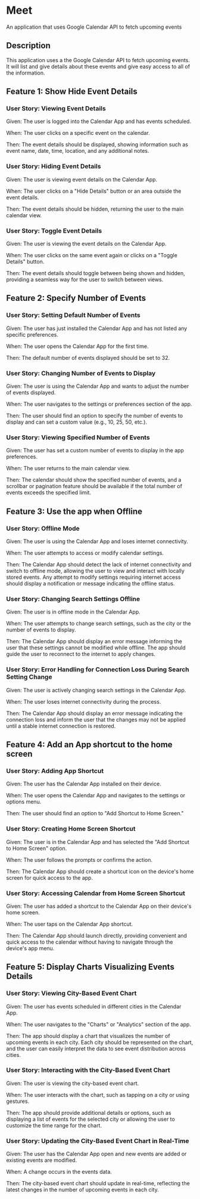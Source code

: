 # Meet

An application that uses Google Calendar API to fetch upcoming events

## Description

This application uses a the Google Calendar API to fetch upcoming events. It will list and give details about these events and give easy access to all of the information.

## Feature 1: Show Hide Event Details

### User Story: Viewing Event Details

Given: The user is logged into the Calendar App and has events scheduled.

When: The user clicks on a specific event on the calendar.

Then: The event details should be displayed, showing information such as event name, date, time, location, and any additional notes.

### User Story: Hiding Event Details

Given: The user is viewing event details on the Calendar App.

When: The user clicks on a "Hide Details" button or an area outside the event details.

Then: The event details should be hidden, returning the user to the main calendar view.

### User Story: Toggle Event Details

Given: The user is viewing the event details on the Calendar App.

When: The user clicks on the same event again or clicks on a "Toggle Details" button.

Then: The event details should toggle between being shown and hidden, providing a seamless way for the user to switch between views.

## Feature 2: Specify Number of Events

### User Story: Setting Default Number of Events

Given: The user has just installed the Calendar App and has not listed any specific preferences.

When: The user opens the Calendar App for the first time.

Then: The default number of events displayed should be set to 32.

### User Story: Changing Number of Events to Display

Given: The user is using the Calendar App and wants to adjust the number of events displayed.

When: The user navigates to the settings or preferences section of the app.

Then: The user should find an option to specify the number of events to display and can set a custom value (e.g., 10, 25, 50, etc.).

### User Story: Viewing Specified Number of Events

Given: The user has set a custom number of events to display in the app preferences.

When: The user returns to the main calendar view.

Then: The calendar should show the specified number of events, and a scrollbar or pagination feature should be available if the total number of events exceeds the specified limit.

## Feature 3: Use the app when Offline

### User Story: Offline Mode

Given: The user is using the Calendar App and loses internet connectivity.

When: The user attempts to access or modify calendar settings.

Then: The Calendar App should detect the lack of internet connectivity and switch to offline mode, allowing the user to view and interact with locally stored events. Any attempt to modify settings requiring internet access should display a notification or message indicating the offline status.

### User Story: Changing Search Settings Offline

Given: The user is in offline mode in the Calendar App.

When: The user attempts to change search settings, such as the city or the number of events to display.

Then: The Calendar App should display an error message informing the user that these settings cannot be modified while offline. The app should guide the user to reconnect to the internet to apply changes.

### User Story: Error Handling for Connection Loss During Search Setting Change

Given: The user is actively changing search settings in the Calendar App.

When: The user loses internet connectivity during the process.

Then: The Calendar App should display an error message indicating the connection loss and inform the user that the changes may not be applied until a stable internet connection is restored.

## Feature 4: Add an App shortcut to the home screen

### User Story: Adding App Shortcut

Given: The user has the Calendar App installed on their device.

When: The user opens the Calendar App and navigates to the settings or options menu.

Then: The user should find an option to "Add Shortcut to Home Screen."

### User Story: Creating Home Screen Shortcut

Given: The user is in the Calendar App and has selected the "Add Shortcut to Home Screen" option.

When: The user follows the prompts or confirms the action.

Then: The Calendar App should create a shortcut icon on the device's home screen for quick access to the app.

### User Story: Accessing Calendar from Home Screen Shortcut

Given: The user has added a shortcut to the Calendar App on their device's home screen.

When: The user taps on the Calendar App shortcut.

Then: The Calendar App should launch directly, providing convenient and quick access to the calendar without having to navigate through the device's app menu.

## Feature 5: Display Charts Visualizing Events Details

### User Story: Viewing City-Based Event Chart

Given: The user has events scheduled in different cities in the Calendar App.

When: The user navigates to the "Charts" or "Analytics" section of the app.

Then: The app should display a chart that visualizes the number of upcoming events in each city. Each city should be represented on the chart, and the user can easily interpret the data to see event distribution across cities.

### User Story: Interacting with the City-Based Event Chart

Given: The user is viewing the city-based event chart.

When: The user interacts with the chart, such as tapping on a city or using gestures.

Then: The app should provide additional details or options, such as displaying a list of events for the selected city or allowing the user to customize the time range for the chart.

### User Story: Updating the City-Based Event Chart in Real-Time

Given: The user has the Calendar App open and new events are added or existing events are modified.

When: A change occurs in the events data.

Then: The city-based event chart should update in real-time, reflecting the latest changes in the number of upcoming events in each city.

